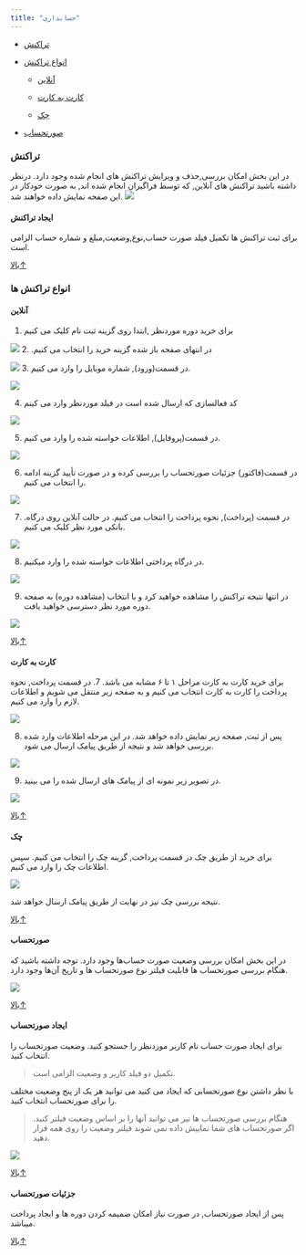```yaml
---
title: "حسابداری"
---
```


* [تراکنش](#تراکنش)

* [انواع تراکنش](#انواع-تراکنش)

     * [آنلاین](#آنلاین)
    
     * [کارت به کارت](#کارت-به-کارت)
    
     * [چک](#چک)
    
* [صورتحساب](#صورتحساب)



### تراکنش  
در این بخش امکان بررسی,حذف و ویرایش تراکنش های انجام شده وجود دارد. درنظر داشته باشید تراکنش های آنلاین, که توسط فراگیران انجام شده اند, به صورت خودکار در این صفحه نمایش داده خواهند شد.
![](bill1.png)

#### ایجاد تراکنش 
برای ثبت تراکنش ها تکمیل فیلد صورت حساب,نوع,وضعیت,مبلغ و شماره حساب الزامی است.


[بالا↑](#)

### انواع تراکنش ها 

#### آنلاین
1. برای خرید دوره موردنظر ,ابتدا روی گزینه ثبت نام کلیک می کنیم

![](buy1.png)
2. .در انتهای صفحه باز شده گزینه خرید را انتخاب می کنیم

![](buy2.png)
3. در قسمت(ورود), شماره موبایل را وارد می کنیم.

![](buy3.png)

4. کد فعالسازی که ارسال شده است در فیلد موردنظر وارد می کینم

![](buy4.png)

5. در قسمت(پروفایل), اطلاعات خواسته شده را وارد می کنیم.

![](buy5.png)

6. در قسمت(فاکتور) جزئيات صورتحساب را بررسی کرده و در صورت تأیید گزینه ادامه را انتخاب می کنیم.

![](buy6.png)

7. .در قسمت (پرداخت), نحوه پرداخت را انتخاب می کنیم. در حالت آنلاین روی درگاه بانکی مورد نظر کلیک می کنیم.

![](buy7.png)

8. در درگاه پرداختی اطلاعات خواسته شده را وارد میکنیم.

![](buy8.png)

9. در انتها نتیجه تراکنش را مشاهده خواهید کرد و با انتخاب (مشاهده دوره) به صفحه دوره مورد نظر دسترسی خواهید یافت.

![](buy9.png)

[بالا↑](#)

#### کارت به کارت 
برای خرید کارت به کارت مراحل ۱ تا ۶ مشابه می باشد.
7. در قسمت پرداخت, نحوه پرداخت را کارت به کارت انتخاب می کنیم و به صفحه زیر منتقل می شویم و اطلاعات لازم را وارد می کنیم.

![](kart7.png)

8. پس از ثبت, صفحه زیر نمایش داده خواهد شد. در این مرحله اطلاعات وارد شده بررسی خواهد شد و نتیجه از طریق پیامک ارسال می شود.

![](kart8.png)

9. در تصویر زیر نمونه ای از پیامک های ارسال شده را می بینید.

![](kart91.jpg)

[بالا↑](#)

#### چک 
برای خرید از طریق چک در قسمت پرداخت, گزینه چک را انتخاب می کنیم. سپس اطلاعات چک را وارد می کنیم.

![](chk7.png)

نتیجه بررسی چک نیز در نهایت از طریق پیامک ارسال خواهد شد.

[بالا↑](#)

#### صورتحساب 
در این بخش امکان بررسی وضعیت صورت حساب‌ها وجود دارد.
  توجه داشته باشید که هنگام بررسی صورتحساب ها قابلیت فیلتر نوع صورتحساب ها و تاریخ آن‌ها وجود دارد.
  
![](sorat1.png)

[بالا↑](#)

#### ایجاد صورتحساب 
برای ایجاد صورت حساب نام کاربر موردنظر را جستجو کنید.
وضعیت صورتحساب را انتخاب کنید.

> تکمیل دو فیلد کاربر و وضعیت الزامی است. 

با نظر داشتن نوع صورتحسابی که ایجاد می کنید می توانید هر یک از پنج وضعیت مختلف را برای صورتحساب انتخاب کنید.
> هنگام بررسی صورتحساب ها نیز می توانید آنها را بر اساس وضعیت فیلتر کنید.
>اگر صورتحساب های شما نماییش داده نمی شوند فیلتر وضعیت را روی همه قرار دهید.
 
![](sorat2.png)

[بالا↑](#)

#### جزئیات صورتحساب 
 پس از ایجاد صورتحساب, در صورت نیاز امکان ضمیمه کردن دوره ها و ایجاد پرداخت میباشد.

[بالا↑](#)


